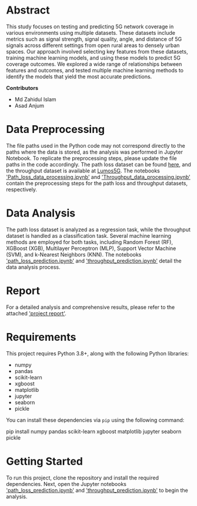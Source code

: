 # Abstract

This study focuses on testing and predicting 5G network coverage in various environments using multiple datasets. These datasets include metrics such as signal strength, signal quality, angle, and distance of 5G signals across different settings from open rural areas to densely urban spaces. Our approach involved selecting key features from these datasets, training machine learning models, and using these models to predict 5G coverage outcomes. We explored a wide range of relationships between features and outcomes, and tested multiple machine learning methods to identify the models that yield the most accurate predictions.

**Contributors**
- Md Zahidul Islam
- Asad Anjum

# Data Preprocessing

The file paths used in the Python code may not correspond directly to the paths where the data is stored, as the analysis was performed in Jupyter Notebook. To replicate the preprocessing steps, please update the file paths in the code accordingly. The path loss dataset can be found [here](https://c4science.ch/rBFMEASDATAMIDBAND41db885a85631e6ad391b56f34a04205dca0c33c#change-oIXzSc44CSCi), and the throughput dataset is available at [Lumos5G](https://lumos5g.umn.edu/). The notebooks ['Path_loss_data_processing.ipynb'](./Path_loss_data_processing.ipynb) and ['Throughput_data_processing.ipynb'](./Throughput_data_processing.ipynb) contain the preprocessing steps for the path loss and throughput datasets, respectively.

# Data Analysis

The path loss dataset is analyzed as a regression task, while the throughput dataset is handled as a classification task. Several machine learning methods are employed for both tasks, including Random Forest (RF), XGBoost (XGB), Multilayer Perceptron (MLP), Support Vector Machine (SVM), and k-Nearest Neighbors (KNN). The notebooks ['path_loss_prediction.ipynb'](./path_loss_prediction.ipynb) and ['throughput_prediction.ipynb'](./throughput_prediction.ipynb) detail the data analysis process.

# Report

For a detailed analysis and comprehensive results, please refer to the attached ['project report'](./Project_report.pdf).

# Requirements

This project requires Python 3.8+, along with the following Python libraries:

- numpy
- pandas
- scikit-learn
- xgboost
- matplotlib
- jupyter
- seaborn
- pickle

You can install these dependencies via `pip` using the following command:

pip install numpy pandas scikit-learn xgboost matplotlib jupyter seaborn pickle


# Getting Started
To run this project, clone the repository and install the required dependencies.
Next, open the Jupyter notebooks ['path_loss_prediction.ipynb'](./path_loss_prediction.ipynb) and ['throughput_prediction.ipynb'](./throughput_prediction.ipynb) to begin the analysis.
